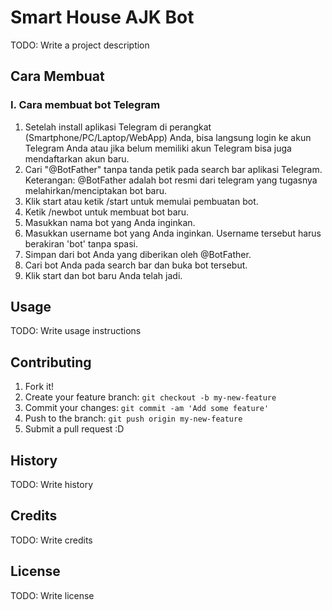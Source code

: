 # Smart House AJK Bot

TODO: Write a project description

## Cara Membuat
### I. Cara membuat bot Telegram
1. Setelah install aplikasi Telegram di perangkat (Smartphone/PC/Laptop/WebApp) Anda, bisa langsung login ke akun Telegram Anda atau jika belum memiliki akun Telegram bisa juga mendaftarkan akun baru.
2. Cari "@BotFather" tanpa tanda petik pada search bar aplikasi Telegram.
Keterangan: @BotFather adalah bot resmi dari telegram yang tugasnya melahirkan/menciptakan bot baru.
3. Klik start atau ketik /start untuk memulai pembuatan bot.
4. Ketik /newbot untuk membuat bot baru.
5. Masukkan nama bot yang Anda inginkan.
6. Masukkan username bot yang Anda inginkan. Username tersebut harus berakiran 'bot' tanpa spasi.
7. Simpan <token key> dari bot Anda yang diberikan oleh @BotFather.
8. Cari bot Anda pada search bar dan buka bot tersebut.
9. Klik start dan bot baru Anda telah jadi.

## Usage

TODO: Write usage instructions

## Contributing

1. Fork it!
2. Create your feature branch: `git checkout -b my-new-feature`
3. Commit your changes: `git commit -am 'Add some feature'`
4. Push to the branch: `git push origin my-new-feature`
5. Submit a pull request :D

## History

TODO: Write history

## Credits

TODO: Write credits

## License

TODO: Write license
